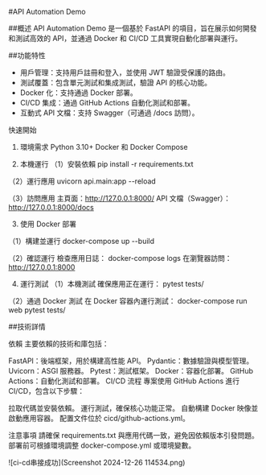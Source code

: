 #API Automation Demo

##概述
API Automation Demo 是一個基於 FastAPI 的項目，旨在展示如何開發和測試高效的 API，並通過 Docker 和 CI/CD 工具實現自動化部署與運行。

##功能特性

- 用戶管理：支持用戶註冊和登入，並使用 JWT 驗證受保護的路由。
- 測試覆蓋：包含單元測試和集成測試，驗證 API 的核心功能。
- Docker 化：支持通過 Docker 部署。
- CI/CD 集成：通過 GitHub Actions 自動化測試和部署。
- 互動式 API 文檔：支持 Swagger（可通過 /docs 訪問）。

快速開始

1. 環境需求
   Python 3.10+
   Docker 和 Docker Compose

2. 本機運行
   （1）安裝依賴
   pip install -r requirements.txt

（2）運行應用
uvicorn api.main:app --reload

（3）訪問應用
主頁面：http://127.0.0.1:8000/
API 文檔（Swagger）：http://127.0.0.1:8000/docs

3. 使用 Docker 部署

（1）構建並運行
docker-compose up --build

（2）確認運行
檢查應用日誌：
docker-compose logs
在瀏覽器訪問：http://127.0.0.1:8000

4. 運行測試
   （1）本機測試
   確保應用正在運行：
   pytest tests/

（2）通過 Docker 測試
在 Docker 容器內運行測試：
docker-compose run web pytest tests/

##技術詳情

依賴
主要依賴的技術和庫包括：

FastAPI：後端框架，用於構建高性能 API。
Pydantic：數據驗證與模型管理。
Uvicorn：ASGI 服務器。
Pytest：測試框架。
Docker：容器化部署。
GitHub Actions：自動化測試和部署。
CI/CD 流程
專案使用 GitHub Actions 進行 CI/CD，包含以下步驟：

拉取代碼並安裝依賴。
運行測試，確保核心功能正常。
自動構建 Docker 映像並啟動應用容器。
配置文件位於 cicd/github-actions.yml。

注意事項
請確保 requirements.txt 與應用代碼一致，避免因依賴版本引發問題。
部署前可根據環境調整 docker-compose.yml 或環境變數。

![ci-cd串接成功](Screenshot 2024-12-26 114534.png)
